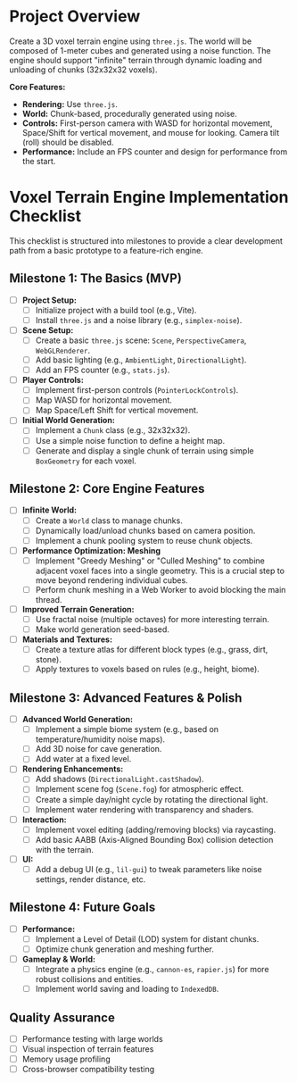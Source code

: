 # Project Overview

Create a 3D voxel terrain engine using `three.js`. The world will be composed of 1-meter cubes and generated using a noise function. The engine should support "infinite" terrain through dynamic loading and unloading of chunks (32x32x32 voxels).

**Core Features:**
- **Rendering:** Use `three.js`.
- **World:** Chunk-based, procedurally generated using noise.
- **Controls:** First-person camera with WASD for horizontal movement, Space/Shift for vertical movement, and mouse for looking. Camera tilt (roll) should be disabled.
- **Performance:** Include an FPS counter and design for performance from the start.

# Voxel Terrain Engine Implementation Checklist

This checklist is structured into milestones to provide a clear development path from a basic prototype to a feature-rich engine.

## Milestone 1: The Basics (MVP)
- [ ] **Project Setup:**
    - [ ] Initialize project with a build tool (e.g., Vite).
    - [ ] Install `three.js` and a noise library (e.g., `simplex-noise`).
- [ ] **Scene Setup:**
    - [ ] Create a basic `three.js` scene: `Scene`, `PerspectiveCamera`, `WebGLRenderer`.
    - [ ] Add basic lighting (e.g., `AmbientLight`, `DirectionalLight`).
    - [ ] Add an FPS counter (e.g., `stats.js`).
- [ ] **Player Controls:**
    - [ ] Implement first-person controls (`PointerLockControls`).
    - [ ] Map WASD for horizontal movement.
    - [ ] Map Space/Left Shift for vertical movement.
- [ ] **Initial World Generation:**
    - [ ] Implement a `Chunk` class (e.g., 32x32x32).
    - [ ] Use a simple noise function to define a height map.
    - [ ] Generate and display a single chunk of terrain using simple `BoxGeometry` for each voxel.

## Milestone 2: Core Engine Features
- [ ] **Infinite World:**
    - [ ] Create a `World` class to manage chunks.
    - [ ] Dynamically load/unload chunks based on camera position.
    - [ ] Implement a chunk pooling system to reuse chunk objects.
- [ ] **Performance Optimization: Meshing**
    - [ ] Implement "Greedy Meshing" or "Culled Meshing" to combine adjacent voxel faces into a single geometry. This is a crucial step to move beyond rendering individual cubes.
    - [ ] Perform chunk meshing in a Web Worker to avoid blocking the main thread.
- [ ] **Improved Terrain Generation:**
    - [ ] Use fractal noise (multiple octaves) for more interesting terrain.
    - [ ] Make world generation seed-based.
- [ ] **Materials and Textures:**
    - [ ] Create a texture atlas for different block types (e.g., grass, dirt, stone).
    - [ ] Apply textures to voxels based on rules (e.g., height, biome).

## Milestone 3: Advanced Features & Polish
- [ ] **Advanced World Generation:**
    - [ ] Implement a simple biome system (e.g., based on temperature/humidity noise maps).
    - [ ] Add 3D noise for cave generation.
    - [ ] Add water at a fixed level.
- [ ] **Rendering Enhancements:**
    - [ ] Add shadows (`DirectionalLight.castShadow`).
    - [ ] Implement scene fog (`Scene.fog`) for atmospheric effect.
    - [ ] Create a simple day/night cycle by rotating the directional light.
    - [ ] Implement water rendering with transparency and shaders.
- [ ] **Interaction:**
    - [ ] Implement voxel editing (adding/removing blocks) via raycasting.
    - [ ] Add basic AABB (Axis-Aligned Bounding Box) collision detection with the terrain.
- [ ] **UI:**
    - [ ] Add a debug UI (e.g., `lil-gui`) to tweak parameters like noise settings, render distance, etc.

## Milestone 4: Future Goals
- [ ] **Performance:**
    - [ ] Implement a Level of Detail (LOD) system for distant chunks.
    - [ ] Optimize chunk generation and meshing further.
- [ ] **Gameplay & World:**
    - [ ] Integrate a physics engine (e.g., `cannon-es`, `rapier.js`) for more robust collisions and entities.
    - [ ] Implement world saving and loading to `IndexedDB`.

## Quality Assurance
- [ ] Performance testing with large worlds
- [ ] Visual inspection of terrain features
- [ ] Memory usage profiling
- [ ] Cross-browser compatibility testing
